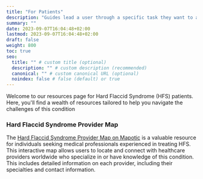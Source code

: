 ```yaml
---
title: "For Patients"
description: "Guides lead a user through a specific task they want to accomplish, often with a sequence of steps."
summary: ""
date: 2023-09-07T16:04:48+02:00
lastmod: 2023-09-07T16:04:48+02:00
draft: false
weight: 800
toc: true
seo:
  title: "" # custom title (optional)
  description: "" # custom description (recommended)
  canonical: "" # custom canonical URL (optional)
  noindex: false # false (default) or true
---
```


Welcome to our resources page for Hard Flaccid Syndrome (HFS) patients. Here, you'll find a wealth of resources tailored to help you navigate the challenges of this condition

### Hard Flaccid Syndrome Provider Map

The [Hard Flaccid Syndrome Provider Map on Mapotic](https://www.mapotic.com/hard-flaccid-syndrome-provider-map-1) is a valuable resource for individuals seeking medical professionals experienced in treating HFS. This interactive map allows users to locate and connect with healthcare providers worldwide who specialize in or have knowledge of this condition. This includes detailed information on each provider, including their specialties and contact information.
